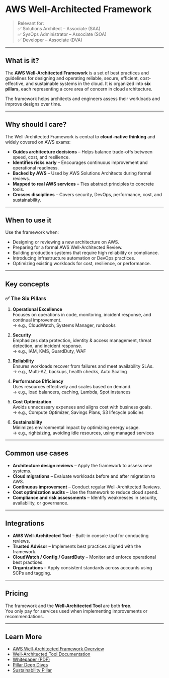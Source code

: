 # AWS Well-Architected Framework

> Relevant for:  
> ✅ Solutions Architect – Associate (SAA)  
> ✅ SysOps Administrator – Associate (SOA)  
> ✅ Developer – Associate (DVA)

---

## What is it?

The **AWS Well-Architected Framework** is a set of best practices and guidelines for designing and operating reliable, secure, efficient, cost-effective, and sustainable systems in the cloud. It is organized into **six pillars**, each representing a core area of concern in cloud architecture.

The framework helps architects and engineers assess their workloads and improve designs over time.

---

## Why should I care?

The Well-Architected Framework is central to **cloud-native thinking** and widely covered on AWS exams:

- **Guides architecture decisions** – Helps balance trade-offs between speed, cost, and resilience.
- **Identifies risks early** – Encourages continuous improvement and operational readiness.
- **Backed by AWS** – Used by AWS Solutions Architects during formal reviews.
- **Mapped to real AWS services** – Ties abstract principles to concrete tools.
- **Crosses disciplines** – Covers security, DevOps, performance, cost, and sustainability.

---

## When to use it

Use the framework when:

- Designing or reviewing a new architecture on AWS.
- Preparing for a formal AWS Well-Architected Review.
- Building production systems that require high reliability or compliance.
- Introducing infrastructure automation or DevOps practices.
- Optimizing existing workloads for cost, resilience, or performance.

---

## Key concepts

### ✅ The Six Pillars

1. **Operational Excellence**  
   Focuses on operations in code, monitoring, incident response, and continual improvement.  
   → e.g., CloudWatch, Systems Manager, runbooks

2. **Security**  
   Emphasizes data protection, identity & access management, threat detection, and incident response.  
   → e.g., IAM, KMS, GuardDuty, WAF

3. **Reliability**  
   Ensures workloads recover from failures and meet availability SLAs.  
   → e.g., Multi-AZ, backups, health checks, Auto Scaling

4. **Performance Efficiency**  
   Uses resources effectively and scales based on demand.  
   → e.g., load balancers, caching, Lambda, Spot instances

5. **Cost Optimization**  
   Avoids unnecessary expenses and aligns cost with business goals.  
   → e.g., Compute Optimizer, Savings Plans, S3 lifecycle policies

6. **Sustainability**  
   Minimizes environmental impact by optimizing energy usage.  
   → e.g., rightsizing, avoiding idle resources, using managed services

---

## Common use cases

- **Architecture design reviews** – Apply the framework to assess new systems.
- **Cloud migrations** – Evaluate workloads before and after migration to AWS.
- **Continuous improvement** – Conduct regular Well-Architected Reviews.
- **Cost optimization audits** – Use the framework to reduce cloud spend.
- **Compliance and risk assessments** – Identify weaknesses in security, availability, or governance.

---

## Integrations

- **AWS Well-Architected Tool** – Built-in console tool for conducting reviews.
- **Trusted Advisor** – Implements best practices aligned with the framework.
- **CloudWatch / Config / GuardDuty** – Monitor and enforce operational best practices.
- **Organizations** – Apply consistent standards across accounts using SCPs and tagging.

---

## Pricing

The framework and the **Well-Architected Tool** are both **free**.  
You only pay for services used when implementing improvements or recommendations.

---

## Learn More

- [AWS Well-Architected Framework Overview](https://aws.amazon.com/architecture/well-architected/)
- [Well-Architected Tool Documentation](https://docs.aws.amazon.com/wellarchitected/latest/userguide/intro.html)
- [Whitepaper (PDF)](https://d1.awsstatic.com/whitepapers/architecture/AWS_Well-Architected_Framework.pdf)
- [Pillar Deep Dives](https://docs.aws.amazon.com/wellarchitected/latest/framework/wellarchitected-framework.html)
- [Sustainability Pillar](https://docs.aws.amazon.com/wellarchitected/latest/sustainability-pillar/welcome.html)
